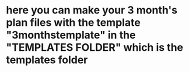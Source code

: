 # here you can make your 3 month's plan files with the template "3monthstemplate" in the "TEMPLATES FOLDER" which is the templates folder